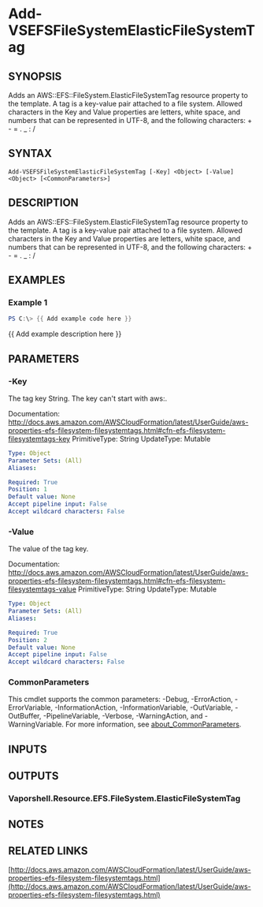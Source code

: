 # Add-VSEFSFileSystemElasticFileSystemTag

## SYNOPSIS
Adds an AWS::EFS::FileSystem.ElasticFileSystemTag resource property to the template.
A tag is a key-value pair attached to a file system.
Allowed characters in the Key and Value properties are letters, white space, and numbers that can be represented in UTF-8, and the following characters: + - = .
_ : /

## SYNTAX

```
Add-VSEFSFileSystemElasticFileSystemTag [-Key] <Object> [-Value] <Object> [<CommonParameters>]
```

## DESCRIPTION
Adds an AWS::EFS::FileSystem.ElasticFileSystemTag resource property to the template.
A tag is a key-value pair attached to a file system.
Allowed characters in the Key and Value properties are letters, white space, and numbers that can be represented in UTF-8, and the following characters: + - = .
_ : /

## EXAMPLES

### Example 1
```powershell
PS C:\> {{ Add example code here }}
```

{{ Add example description here }}

## PARAMETERS

### -Key
The tag key String.
The key can't start with aws:.

Documentation: http://docs.aws.amazon.com/AWSCloudFormation/latest/UserGuide/aws-properties-efs-filesystem-filesystemtags.html#cfn-efs-filesystem-filesystemtags-key
PrimitiveType: String
UpdateType: Mutable

```yaml
Type: Object
Parameter Sets: (All)
Aliases:

Required: True
Position: 1
Default value: None
Accept pipeline input: False
Accept wildcard characters: False
```

### -Value
The value of the tag key.

Documentation: http://docs.aws.amazon.com/AWSCloudFormation/latest/UserGuide/aws-properties-efs-filesystem-filesystemtags.html#cfn-efs-filesystem-filesystemtags-value
PrimitiveType: String
UpdateType: Mutable

```yaml
Type: Object
Parameter Sets: (All)
Aliases:

Required: True
Position: 2
Default value: None
Accept pipeline input: False
Accept wildcard characters: False
```

### CommonParameters
This cmdlet supports the common parameters: -Debug, -ErrorAction, -ErrorVariable, -InformationAction, -InformationVariable, -OutVariable, -OutBuffer, -PipelineVariable, -Verbose, -WarningAction, and -WarningVariable. For more information, see [about_CommonParameters](http://go.microsoft.com/fwlink/?LinkID=113216).

## INPUTS

## OUTPUTS

### Vaporshell.Resource.EFS.FileSystem.ElasticFileSystemTag
## NOTES

## RELATED LINKS

[http://docs.aws.amazon.com/AWSCloudFormation/latest/UserGuide/aws-properties-efs-filesystem-filesystemtags.html](http://docs.aws.amazon.com/AWSCloudFormation/latest/UserGuide/aws-properties-efs-filesystem-filesystemtags.html)

